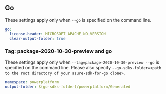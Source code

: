 ## Go

These settings apply only when `--go` is specified on the command line.

```yaml $(go)
go:
  license-header: MICROSOFT_APACHE_NO_VERSION
  clear-output-folder: true
```

### Tag: package-2020-10-30-preview and go

These settings apply only when `--tag=package-2020-10-30-preview --go` is specified on the command line.
Please also specify `--go-sdks-folder=<path to the root directory of your azure-sdk-for-go clone>`.

```yaml $(tag) == 'package-2020-10-30-preview' && $(go)
namespace: powerplatform
output-folder: $(go-sdks-folder)/powerplatform/Generated
```
